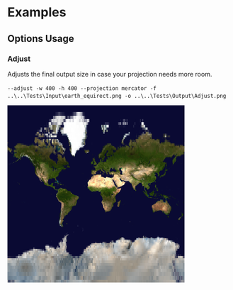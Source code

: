 # Examples

## Options Usage

### Adjust

Adjusts the final output size in case your projection needs more room.

`--adjust -w 400 -h 400 --projection mercator -f ..\..\Tests\Input\earth_equirect.png -o ..\..\Tests\Output\Adjust.png`

![Adjust](https://github.com/PeteMichaud/MapProjectorStudio/blob/master/MapProjectorCLI/Tests/Output/Adjust.png)

